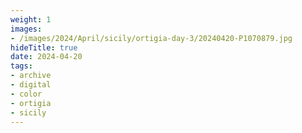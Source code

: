 ```yaml
---
weight: 1
images:
- /images/2024/April/sicily/ortigia-day-3/20240420-P1070879.jpg
hideTitle: true
date: 2024-04-20
tags:
- archive
- digital
- color
- ortigia
- sicily
---
```


